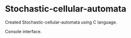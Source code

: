 # Stochastic-cellular-automata

Created Stochastic-cellular-automata using C language.

Console interface. 
